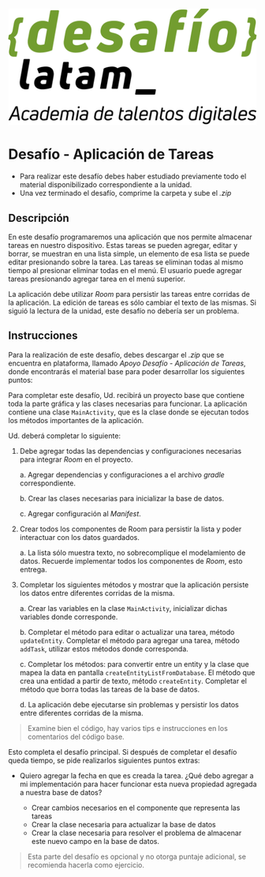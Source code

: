 ![Desafío LatAm](./img/desafio_latam.png) <!-- .element max-height="auto" max-width="100%" -->
# Desafío - Aplicación de Tareas

* Para realizar este desafío debes haber estudiado previamente todo el material disponibilizado correspondiente a la unidad.
* Una vez terminado el desafío, comprime la carpeta y sube el _.zip_

## Descripción

En este desafío programaremos una aplicación que nos permite almacenar tareas en nuestro dispositivo.
Estas tareas se pueden agregar, editar y borrar, se muestran en una lista simple, un elemento de esa lista se puede editar presionando sobre la tarea. Las tareas se eliminan todas al mismo tiempo al presionar eliminar todas en el menú. El usuario puede agregar tareas presionando agregar tarea en el menú superior. 

La aplicación debe utilizar _Room_ para persistir las tareas entre corridas de la aplicación. La edición de tareas es sólo cambiar el texto de las mismas.
Si siguió la lectura de la unidad, este desafío no debería ser un problema.

## Instrucciones

Para la realización de este desafío, debes descargar el _.zip_ que se encuentra en plataforma, llamado _Apoyo Desafío - Aplicación de Tareas_, donde encontrarás el material base para poder desarrollar los siguientes puntos:

Para completar este desafío, Ud. recibirá un proyecto base que contiene toda la parte gráfica y las clases necesarias para funcionar. La aplicación contiene una clase `MainActivity`, que es la clase donde se ejecutan todos los métodos importantes de la aplicación.

Ud. deberá completar lo siguiente:

1. Debe agregar todas las dependencias y configuraciones necesarias para integrar _Room_ en el proyecto.

    a. Agregar dependencias y configuraciones a el archivo _gradle_ correspondiente.
 
    b. Crear las clases necesarias para inicializar la base de datos.
 
    c. Agregar configuración al _Manifest_.


2. Crear todos los componentes de Room para persistir la lista y poder interactuar con los datos guardados.

    a. La lista sólo muestra texto, no sobrecomplique el modelamiento de datos. Recuerde implementar todos los componentes de _Room_, esto entrega.

3. Completar los siguientes métodos y mostrar que la aplicación persiste los datos entre diferentes corridas de la misma.

    a. Crear las variables en la clase `MainActivity`, inicializar dichas variables donde corresponde.

    b. Completar el método para editar o actualizar una tarea, método `updateEntity`. Completar el método para agregar una tarea, método `addTask`, utilizar estos métodos donde corresponda.

    c. Completar los métodos: para convertir entre un entity y la clase que mapea la data en pantalla `createEntityListFromDatabase`. El método que crea una entidad a partir de texto, método `createEntity`. Completar el método que borra todas las tareas de la base de datos.

    d. La aplicación debe ejecutarse sin problemas y persistir los datos entre diferentes corridas de la misma.

> Examine bien el código, hay varios tips e instrucciones en los comentarios del código base.

Esto completa el desafío principal. Si después de completar el desafío queda tiempo, se pide realizarlos siguientes puntos extras:

* Quiero agregar la fecha en que es creada la tarea. ¿Qué debo agregar a mi implementación para hacer funcionar esta nueva propiedad agregada a nuestra base de datos?
    
    - Crear cambios necesarios en el componente que representa las tareas
    - Crear la clase necesaria para actualizar la base de datos
    - Crear la clase necesaria para resolver el problema de almacenar este nuevo campo en la base de datos.

> Esta parte del desafío es opcional y no otorga puntaje adicional, se recomienda hacerla como ejercicio.